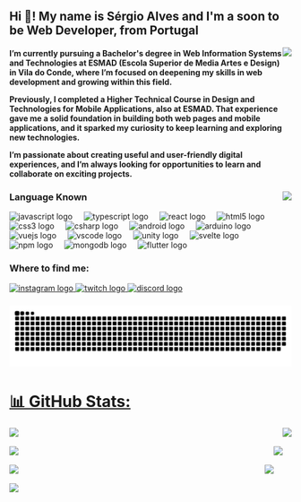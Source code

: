 <h2 align="left">Hi 👋! My name is Sérgio Alves and I'm a soon to be Web Developer, from Portugal</h2>
<img align="right" height="125" src="https://i.gifer.com/7bV6.gif"  />
<h4 align="left">I’m currently pursuing a Bachelor's degree in Web Information Systems and Technologies at ESMAD (Escola Superior de Media Artes e Design) in Vila do Conde, where I’m focused on deepening my skills in web development and growing within this field.

Previously, I completed a Higher Technical Course in Design and Technologies for Mobile Applications, also at ESMAD. That experience gave me a solid foundation in building both web pages and mobile applications, and it sparked my curiosity to keep learning and exploring new technologies.

I’m passionate about creating useful and user-friendly digital experiences, and I’m always looking for opportunities to learn and collaborate on exciting projects. </h4>

###

<img align="right" height="150" src="https://i.gifer.com/DVC.gif"  />

### Language Known

<div align="left">
  <img src="https://cdn.jsdelivr.net/gh/devicons/devicon/icons/javascript/javascript-original.svg" height="30" alt="javascript logo"  />
  <img width="12" />
  <img src="https://cdn.jsdelivr.net/gh/devicons/devicon/icons/typescript/typescript-original.svg" height="30" alt="typescript logo"  />
  <img width="12" />
  <img src="https://cdn.jsdelivr.net/gh/devicons/devicon/icons/react/react-original.svg" height="30" alt="react logo"  />
  <img width="12" />
  <img src="https://cdn.jsdelivr.net/gh/devicons/devicon/icons/html5/html5-original.svg" height="30" alt="html5 logo"  />
  <img width="12" />
  <img src="https://cdn.jsdelivr.net/gh/devicons/devicon/icons/css3/css3-original.svg" height="30" alt="css3 logo"  />
  <img width="12" />
  <img src="https://cdn.jsdelivr.net/gh/devicons/devicon/icons/csharp/csharp-original.svg" height="30" alt="csharp logo"  />
  <img width="12" />
  <img src="https://cdn.jsdelivr.net/gh/devicons/devicon/icons/android/android-original.svg" height="30" alt="android logo"  />
  <img width="12" />
  <img src="https://cdn.jsdelivr.net/gh/devicons/devicon/icons/arduino/arduino-original.svg" height="30" alt="arduino logo"  />
  <img width="12" />
  <img src="https://cdn.jsdelivr.net/gh/devicons/devicon/icons/vuejs/vuejs-original.svg" height="30" alt="vuejs logo"  />
  <img width="12" />
  <img src="https://cdn.jsdelivr.net/gh/devicons/devicon/icons/vscode/vscode-original.svg" height="30" alt="vscode logo"  />
  <img width="12" />
  <img src="https://cdn.jsdelivr.net/gh/devicons/devicon/icons/unity/unity-original.svg" height="30" alt="unity logo"  />
  <img width="12" />
  <img src="https://cdn.jsdelivr.net/gh/devicons/devicon/icons/svelte/svelte-original.svg" height="30" alt="svelte logo"  />
  <img width="12" />
  <img src="https://cdn.jsdelivr.net/gh/devicons/devicon/icons/npm/npm-original-wordmark.svg" height="30" alt="npm logo"  />
  <img width="12" />
  <img src="https://cdn.jsdelivr.net/gh/devicons/devicon/icons/mongodb/mongodb-original.svg" height="30" alt="mongodb logo"  />
  <img width="12" />
  <img src="https://cdn.jsdelivr.net/gh/devicons/devicon/icons/flutter/flutter-original.svg" height="30" alt="flutter logo"  />
</div>

### Where to find me:

<div align="left">
  <a href="https:/www.instagram.com/sergio_am_alves/" target="_blank">
    <img src="https://img.shields.io/static/v1?message=Instagram&logo=instagram&label=&color=E4405F&logoColor=white&labelColor=&style=for-the-badge" height="35" alt="instagram logo"  />
  </a>
  <a href="https://www.twitch.tv/fenrir_drage" target="_blank">
    <img src="https://img.shields.io/static/v1?message=Twitch&logo=twitch&label=&color=9146FF&logoColor=white&labelColor=&style=for-the-badge" height="35" alt="twitch logo"  />
  </a>
  <a href="sergio_alves#8060" target="_blank">
    <img src="https://img.shields.io/static/v1?message=Discord&logo=discord&label=&color=7289DA&logoColor=white&labelColor=&style=for-the-badge" height="35" alt="discord logo"  />
  </a>
  <a href="smoreiralves@gmail.com" target="_blank">

###

![Snake animation](https://raw.githubusercontent.com/fenrirdrage/fenrirdrage/output/github-contribution-grid-snake-dark.svg)

###

# 📊 GitHub Stats:

  <img align="right" height="150" src="https://i.gifer.com/4un.gif"  />

![](https://github-readme-stats.vercel.app/api?username=FenrirDrage&theme=shadow_blue&hide_border=false&include_all_commits=false&count_private=false)

  <img align="right" height="150" src="https://i.gifer.com/F7Ed.gif"  />

![](https://github-readme-streak-stats.herokuapp.com/?user=FenrirDrage&theme=shadow_blue&hide_border=false)

![](https://github-readme-stats.vercel.app/api/top-langs/?username=FenrirDrage&theme=shadow_blue&hide_border=false&include_all_commits=false&count_private=false&layout=compact)
  <img align="right" height="150" src="https://i.gifer.com/2895.gif"  />

  <img align="left" height="150" src="https://i.gifer.com/4hst.gif"  />

